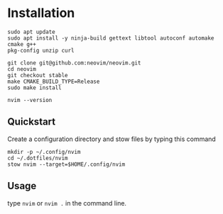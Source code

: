 # Installation
```
sudo apt update
sudo apt install -y ninja-build gettext libtool autoconf automake cmake g++ 
pkg-config unzip curl

git clone git@github.com:neovim/neovim.git
cd neovim
git checkout stable
make CMAKE_BUILD_TYPE=Release
sudo make install

nvim --version
```

## Quickstart
Create a configuration directory and stow files by typing this command
```
mkdir -p ~/.config/nvim
cd ~/.dotfiles/nvim
stow nvim --target=$HOME/.config/nvim
```

## Usage
type `nvim` or `nvim .` in the command line.
